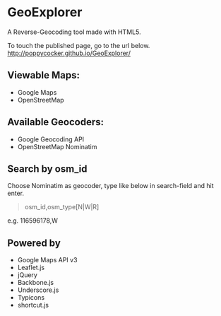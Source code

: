GeoExplorer
===========

A Reverse-Geocoding tool made with HTML5.

To touch the published page, go to the url below.  
http://poppycocker.github.io/GeoExplorer/

## Viewable Maps:
* Google Maps
* OpenStreetMap

## Available Geocoders:
* Google Geocoding API
* OpenStreetMap Nominatim
 
## Search by osm_id
Choose Nominatim as geocoder, type like below in search-field and hit enter.
> osm_id,osm_type[N|W|R]

e.g.  116596178,W

## Powered by
* Google Maps API v3
* Leaflet.js
* jQuery
* Backbone.js
* Underscore.js
* Typicons
* shortcut.js
